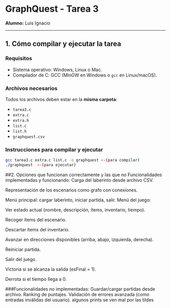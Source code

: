 # GraphQuest - Tarea 3

**Alumno:** Luis Ignacio  

---

## 1. Cómo compilar y ejecutar la tarea

###  Requisitos
- Sistema operativo: Windows, Linux o Mac.
- Compilador de C: GCC (MinGW en Windows o `gcc` en Linux/macOS).

###  Archivos necesarios
Todos los archivos deben estar en la **misma carpeta**:
- `tarea3.c`
- `extra.c`
- `extra.h`
- `list.c`
- `list.h`
- `graphquest.csv` 

###  Instrucciones para compilar y ejecutar

```bash
gcc tarea3.c extra.c list.c -o graphquest <-(para compilar)
./graphquest  <-(para ejecutar)
```
##2. Opciones que funcionan correctamente y las que no
Funcionalidades implementadas y funcionando:
Carga del laberinto desde archivo CSV.

Representación de los escenarios como grafo con conexiones.

Menú principal: cargar laberinto, iniciar partida, salir.
Menú del juego:

Ver estado actual (nombre, descripción, ítems, inventario, tiempo).

Recoger ítems del escenario.

Descartar ítems del inventario.

Avanzar en direcciones disponibles (arriba, abajo, izquierda, derecha).

Reiniciar partida.

Salir del juego.

Victoria si se alcanza la salida (esFinal = 1).

Derrota si el tiempo llega a 0.

###Funcionalidades no implementadas:
 Guardar/cargar partidas desde archivo.
 Ranking de puntajes.
 Validación de errores avanzada (como entradas inválidas del usuario).
 algunos prints se ven mal por las tildes
 


